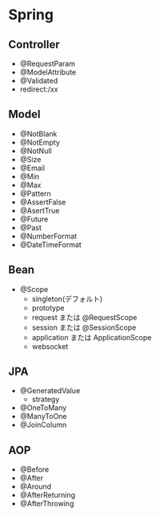 # Spring

## Controller

* @RequestParam
* @ModelAttribute
* @Validated
* redirect:/xx

## Model

* @NotBlank
* @NotEmpty
* @NotNull
* @Size
* @Email
* @Min
* @Max
* @Pattern
* @AssertFalse
* @AsertTrue
* @Future
* @Past
* @NumberFormat
* @DateTimeFormat

## Bean

* @Scope
  * singleton(デフォルト)
  * prototype
  * request または @RequestScope
  * session または @SessionScope
  * application または ApplicationScope
  * websocket

## JPA

* @GeneratedValue
  * strategy
* @OneToMany
* @ManyToOne
* @JoinColumn

## AOP

* @Before
* @After
* @Around
* @AfterReturning
* @AfterThrowing

